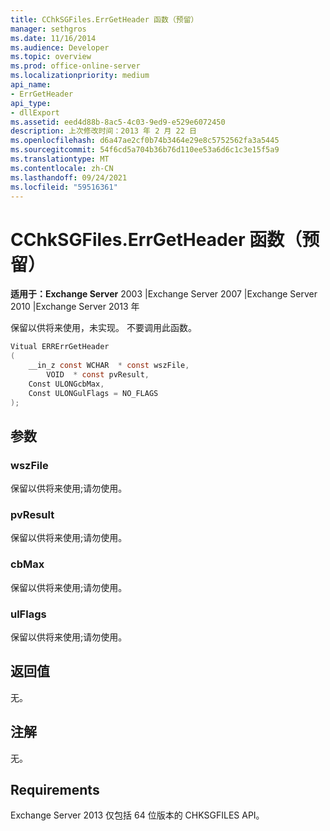 ```yaml
---
title: CChkSGFiles.ErrGetHeader 函数（预留）
manager: sethgros
ms.date: 11/16/2014
ms.audience: Developer
ms.topic: overview
ms.prod: office-online-server
ms.localizationpriority: medium
api_name:
- ErrGetHeader
api_type:
- dllExport
ms.assetid: eed4d88b-8ac5-4c03-9ed9-e529e6072450
description: 上次修改时间：2013 年 2 月 22 日
ms.openlocfilehash: d6a47ae2cf0b74b3464e29e8c5752562fa3a5445
ms.sourcegitcommit: 54f6cd5a704b36b76d110ee53a6d6c1c3e15f5a9
ms.translationtype: MT
ms.contentlocale: zh-CN
ms.lasthandoff: 09/24/2021
ms.locfileid: "59516361"
---
```

# <a name="cchksgfileserrgetheader-function-reserved"></a>CChkSGFiles.ErrGetHeader 函数（预留）

**适用于：Exchange Server** 2003 |Exchange Server 2007 |Exchange Server 2010 |Exchange Server 2013 年
  
保留以供将来使用，未实现。 不要调用此函数。 
  
```cs
Vitual ERRErrGetHeader  
(
    __in_z const WCHAR  * const wszFile,
        VOID  * const pvResult,
    Const ULONGcbMax,
    Const ULONGulFlags = NO_FLAGS
);

```

## <a name="parameters"></a>参数

### <a name="wszfile"></a>wszFile
  
保留以供将来使用;请勿使用。
    
### <a name="pvresult"></a>pvResult
  
保留以供将来使用;请勿使用。
    
### <a name="cbmax"></a>cbMax
  
保留以供将来使用;请勿使用。
    
### <a name="ulflags"></a>ulFlags
  
保留以供将来使用;请勿使用。
    
## <a name="return-value"></a>返回值

无。
  
## <a name="remarks"></a>注解

无。
  
## <a name="requirements"></a>Requirements

Exchange Server 2013 仅包括 64 位版本的 CHKSGFILES API。
  

